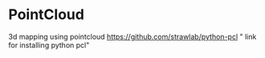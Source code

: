 # PointCloud
3d mapping using pointcloud
https://github.com/strawlab/python-pcl " link for installing python pcl"